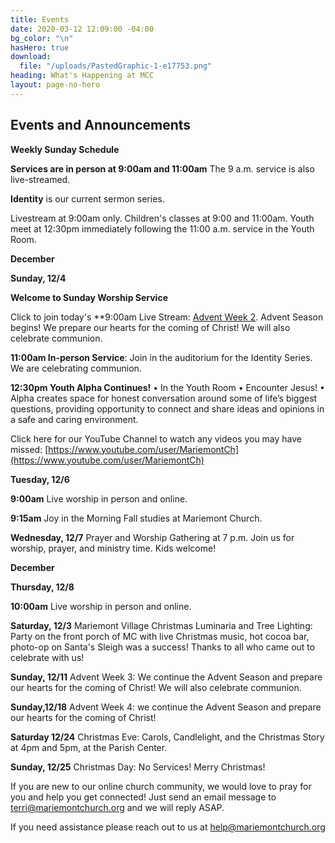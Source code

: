 ```yaml
---
title: Events
date: 2020-03-12 12:09:00 -04:00
bg_color: "\n"
hasHero: true
download:
  file: "/uploads/PastedGraphic-1-e17753.png"
heading: What's Happening at MCC
layout: page-no-hero
---
```


## Events and Announcements

**Weekly Sunday Schedule**

**Services are in person at 9:00am and 11:00am** The 9 a.m. service is also live-streamed.

**Identity** is our current sermon series.

Livestream at 9:00am only. Children's classes at 9:00 and 11:00am. Youth meet at 12:30pm immediately following the 11:00 a.m. service in the Youth Room.

**December**

**Sunday, 12/4** 

**Welcome to Sunday Worship Service** 

Click to join today's **9:00am Live Stream: [Advent Week 2](https://youtu.be/rhpD1wVdl_g).  Advent Season begins! We prepare our hearts for the coming of Christ! We will also celebrate communion.

**11:00am In-person Service**: Join in the auditorium for the  Identity Series. We are celebrating communion.

**12:30pm Youth Alpha Continues!**
• In the Youth Room
• Encounter Jesus!
• Alpha creates space for honest conversation around some of life’s biggest questions, providing opportunity to connect and share ideas and opinions in a safe and caring environment.

Click here for our YouTube Channel to watch any videos you may have missed:
[https://www.youtube.com/user/MariemontCh](https://www.youtube.com/user/MariemontCh)

**Tuesday, 12/6**

**9:00am** Live worship in person and online.

**9:15am** Joy in the Morning Fall studies at Mariemont Church.

**Wednesday, 12/7** Prayer and Worship Gathering at 7 p.m.
Join us for worship, prayer, and ministry time. Kids welcome!

**December**

**Thursday, 12/8** 

**10:00am** Live worship in person and online.

**Saturday, 12/3**  Mariemont Village Christmas Luminaria and Tree Lighting: Party on the front porch of MC with live Christmas music, hot cocoa bar, photo-op on Santa's Sleigh was a success! Thanks to all who came out to celebrate with us!

**Sunday, 12/11** Advent Week 3: We continue the Advent Season and prepare our hearts for the coming of Christ! We will also celebrate communion.

**Sunday,12/18** Advent Week 4: we continue the Advent Season and prepare our hearts for the coming of Christ!

**Saturday 12/24** Christmas Eve: Carols, Candlelight, and the Christmas Story at 4pm and 5pm, at the Parish Center.

**Sunday, 12/25** Christmas Day: No Services! Merry Christmas!

If you are new to our online church community, we would love to pray for you and help you get connected! Just send an email message to [terri@mariemontchurch.org](http://terri@mariemontchurch.org) and we will reply ASAP.

If you need assistance please reach out to us at [help@mariemontchurch.org](http://help@mariemontchurch.org)